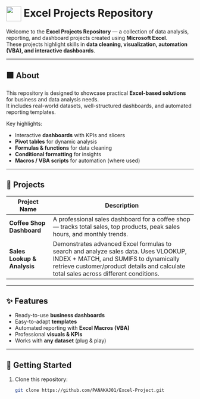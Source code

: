 <h1>
  <img src="https://cdn-icons-png.flaticon.com/512/732/732220.png" width="40" style="vertical-align:middle;" />  
  Excel Projects Repository
</h1>


Welcome to the **Excel Projects Repository** — a collection of data analysis, reporting, and dashboard projects created using **Microsoft Excel**.  
These projects highlight skills in **data cleaning, visualization, automation (VBA), and interactive dashboards**.

---

## 🟩 About

This repository is designed to showcase practical **Excel-based solutions** for business and data analysis needs.  
It includes real-world datasets, well-structured dashboards, and automated reporting templates.

Key highlights:
- Interactive **dashboards** with KPIs and slicers
- **Pivot tables** for dynamic analysis
- **Formulas & functions** for data cleaning
- **Conditional formatting** for insights
- **Macros / VBA scripts** for automation (where used)

---

## 📂 Projects

| Project Name             | Description |
|---------------------------|-------------|
| **Coffee Shop Dashboard** | A professional sales dashboard for a coffee shop — tracks total sales, top products, peak sales hours, and monthly trends. |
| **Sales Lookup & Analysis** | Demonstrates advanced Excel formulas to search and analyze sales data. Uses VLOOKUP, INDEX + MATCH, and SUMIFS to dynamically retrieve customer/product details and calculate total sales across different conditions. |  

---

## ✨ Features

- Ready-to-use **business dashboards**
- Easy-to-adapt **templates**
- Automated reporting with **Excel Macros (VBA)**
- Professional **visuals & KPIs**
- Works with **any dataset** (plug & play)

---

## 🚀 Getting Started

1. Clone this repository:
   ```bash
   git clone https://github.com/PANAKAJ01/Excel-Project.git
